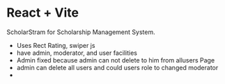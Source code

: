 # React + Vite
ScholarStram for Scholarship Management System.


- Uses Rect Rating, swiper js
- have admin, moderator, and user facilities
- Admin fixed because admin can not delete to him from allusers Page
- admin can delete all users and could users role to changed moderator
- 
